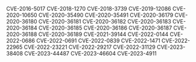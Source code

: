 CVE-2016-5017
CVE-2018-1270
CVE-2018-3739
CVE-2019-12086
CVE-2020-10650
CVE-2020-35490
CVE-2020-35491
CVE-2020-36179
CVE-2020-36180
CVE-2020-36181
CVE-2020-36182
CVE-2020-36183
CVE-2020-36184
CVE-2020-36185
CVE-2020-36186
CVE-2020-36187
CVE-2020-36188
CVE-2020-36189
CVE-2021-39144
CVE-2022-0144
CVE-2022-0686
CVE-2022-0691
CVE-2022-0839
CVE-2022-1471
CVE-2022-22965
CVE-2022-23221
CVE-2022-29217
CVE-2022-31129
CVE-2023-38408
CVE-2023-44487
CVE-2023-46604
CVE-2023-4911
